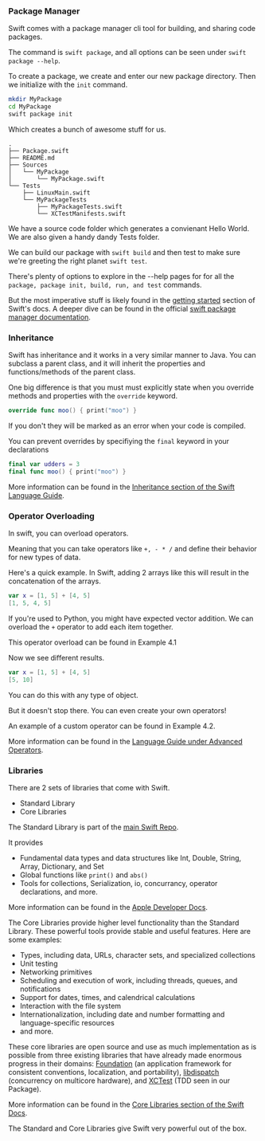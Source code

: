 ### Package Manager

Swift comes with a package manager cli tool for building, and sharing code packages.

The command is `swift package`, and all options can be seen under `swift package --help`.

To create a package, we create and enter our new package directory. Then we initialize with the `init` command. 

```bash
mkdir MyPackage
cd MyPackage
swift package init
```

Which creates a bunch of awesome stuff for us.

```
.
├── Package.swift
├── README.md
├── Sources
│   └── MyPackage
│       └── MyPackage.swift
└── Tests
    ├── LinuxMain.swift
    └── MyPackageTests
        ├── MyPackageTests.swift
        └── XCTestManifests.swift
```

We have a source code folder which generates a convienant Hello World. We are also given a handy dandy Tests folder. 

We can build our package with `swift build` and then test to make sure we're greeting the right planet `swift test`.

There's plenty of options to explore in the --help pages for for all the `package, package init, build, run, and test` commands. 

But the most imperative stuff is likely found in the [getting started](https://www.swift.org/getting-started/#using-the-package-manager) section of Swift's docs. A deeper dive can be found in the official [swift package manager documentation](https://www.swift.org/package-manager/).

### Inheritance

Swift has inheritance and it works in a very similar manner to Java. You can subclass a parent class, and it will inherit the properties and functions/methods of the parent class. 

One big difference is that you must must explicitly state when you override methods and properties with the `override` keyword. 

```swift
override func moo() { print("moo") }
```

If you don't they will be marked as an error when your code is compiled.

You can prevent overrides by specifiying the `final` keyword in your declarations

```swift
final var udders = 3
final func moo() { print("moo") }
```

More information can be found in the [Inheritance section of the Swift Language Guide](https://docs.swift.org/swift-book/LanguageGuide/Inheritance.html).

### Operator Overloading

In swift, you can overload operators. 

Meaning that you can take operators like `+, - * /` and define their behavior for new types of data.

Here's a quick example. In Swift, adding 2 arrays like this will result in the concatenation of the arrays.

```swift
var x = [1, 5] + [4, 5]
[1, 5, 4, 5]
```

If you're used to Python, you might have expected vector addition. We can overload the `+` operator to add each item together.

This operator overload can be found in Example 4.1

Now we see different results.

```swift
var x = [1, 5] + [4, 5]
[5, 10]
```

You can do this with any type of object.

But it doesn't stop there. You can even create your own operators!

An example of a custom operator can be found in Example 4.2.

More information can be found in the [Language Guide under Advanced Operators](https://docs.swift.org/swift-book/LanguageGuide/AdvancedOperators.html).


### Libraries

There are 2 sets of libraries that come with Swift.

- Standard Library
- Core Libraries

The Standard Library is part of the [main Swift Repo](https://github.com/apple/swift).

It provides 
- Fundamental data types and data structures like
Int, Double, String, Array, Dictionary, and Set
- Global functions like `print()` and `abs()`
- Tools for collections, Serialization, io, concurrancy, operator declarations, and more.

More information can be found in the [Apple Developer Docs](https://developer.apple.com/documentation/swift/swift_standard_library).


The Core Libraries provide higher level functionality than the Standard Library. These powerful tools provide stable and useful features. Here are some examples:

- Types, including data, URLs, character sets, and specialized collections
- Unit testing
- Networking primitives
- Scheduling and execution of work, including threads, queues, and notifications
- Support for dates, times, and calendrical calculations
- Interaction with the file system
- Internationalization, including date and number formatting and language-specific resources
- and more.

These core libraries are open source and use as much implementation as is possible from three existing libraries that have already made enormous progress in their domains: [Foundation](https://github.com/apple/swift-corelibs-foundation) (an application framework for consistent conventions, localization, and portability), [libdispatch](https://github.com/apple/swift-corelibs-libdispatch) (concurrency on multicore hardware), and [XCTest](https://github.com/apple/swift-corelibs-xctest) (TDD seen in our Package).

More information can be found in the [Core Libraries section of the Swift Docs](https://www.swift.org/core-libraries/).

The Standard and Core Libraries give Swift very powerful out of the box.